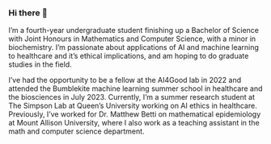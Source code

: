 ### Hi there 👋

I’m a fourth-year undergraduate student finishing up a Bachelor of Science with Joint Honours in Mathematics and Computer Science, with a minor in biochemistry. I’m passionate about applications of AI and machine learning to healthcare and it’s ethical implications, and am hoping to do graduate studies in the field.

I’ve had the opportunity to be a fellow at the AI4Good lab in 2022 and attended the Bumblekite machine learning summer school in healthcare and the biosciences in July 2023. Currently, I’m a summer research student at The Simpson Lab at Queen’s University working on AI ethics in healthcare. Previously, I’ve worked for Dr. Matthew Betti on mathematical epidemiology at Mount Allison University, where I also work as a teaching assistant in the math and computer science department. 

<!--
**aakankshakh/aakankshakh** is a ✨ _special_ ✨ repository because its `README.md` (this file) appears on your GitHub profile.

Here are some ideas to get you started:

- 🔭 I’m currently working on ...
- 🌱 I’m currently learning ...
- 👯 I’m looking to collaborate on ...
- 🤔 I’m looking for help with ...
- 💬 Ask me about ...
- 📫 How to reach me: ...
- 😄 Pronouns: ...
- ⚡ Fun fact: ...
-->

